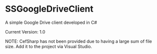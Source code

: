# SSGoogleDriveClient
A  simple Google Drive client developed in C#

Current Version: 1.0

NOTE: CefSharp has not been provided due to having a large sum of file size. Add it to the project via Visual Studio.



